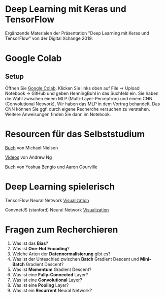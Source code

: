 # Deep Learning mit Keras und TensorFlow

Ergänzende Materialen der Präsentation "Deep Learning mit Keras und TensorFlow" von der Digital Xchange 2019.

# Google Colab

## Setup

Öffnen Sie [Google Colab](https://colab.research.google.com/notebooks/welcome.ipynb). Klicken Sie links oben auf File -> Upload Notebook -> GitHub und geben HenningBuhl in das Suchfeld ein. Sie haben die Wahl zwischen einem MLP (Multi-Layer-Perceptron) und einem CNN (Convolutional Network). Wir haben das MLP in dem Vortrag behandelt. Das CNN können Sie ggf. durch eigene Recherche versuchen zu verstehen. Weitere Anweisungen finden Sie dann im Notebook.

# Resourcen für das Selbststudium

[Buch](http://neuralnetworksanddeeplearning.com/) von Michael Nielson

[Videos](https://www.youtube.com/watch?v=PPLop4L2eGk&list=PLLssT5z_DsK-h9vYZkQkYNWcItqhlRJLN) von Andrew Ng

[Buch](https://www.deeplearningbook.org/) von Yoshua Bengio und Aaron Courville

# Deep Learning spielerisch

TensorFlow Neural Network [Visualization](https://playground.tensorflow.org/)

ConvnetJS (stanford) Neural Network [Visualization](https://cs.stanford.edu/people/karpathy/convnetjs/demo/classify2d.html)

# Fragen zum Recherchieren

1. Was ist das **Bias**?
1. Was ist **One-Hot Encoding**?
1. Welche Arten der **Datennormalisierung** gibt es?
1. Was ist der Unteschied zwischen **Batch** Gradient Descent und **Mini-Batch** Gradient Descent?
1. Was ist **Momentum** Gradient Descent?
1. Was ist eine **Fully-Connected** Layer?
1. Was ist eine **Convolutional** Layer?
1. Was ist eine **Pooling** Layer?
1. Was ist ein **Recurrent** Neural Network?






